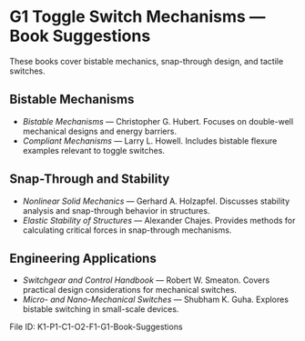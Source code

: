 # G1 Toggle Switch Mechanisms — Book Suggestions

These books cover bistable mechanics, snap-through design, and tactile switches.

## Bistable Mechanisms
- *Bistable Mechanisms* — Christopher G. Hubert. Focuses on double-well mechanical designs and energy barriers.
- *Compliant Mechanisms* — Larry L. Howell. Includes bistable flexure examples relevant to toggle switches.

## Snap-Through and Stability
- *Nonlinear Solid Mechanics* — Gerhard A. Holzapfel. Discusses stability analysis and snap-through behavior in structures.
- *Elastic Stability of Structures* — Alexander Chajes. Provides methods for calculating critical forces in snap-through mechanisms.

## Engineering Applications
- *Switchgear and Control Handbook* — Robert W. Smeaton. Covers practical design considerations for mechanical switches.
- *Micro- and Nano-Mechanical Switches* — Shubham K. Guha. Explores bistable switching in small-scale devices.

File ID: K1-P1-C1-O2-F1-G1-Book-Suggestions

